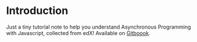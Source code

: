 # Introduction
Just a tiny tutorial note to help you understand Asynchronous Programming with Javascript, collected from edX!
Available on [Gitboook](https://yumnyu.gitbooks.io/asynchronous-programming-with-javascript/content/).
